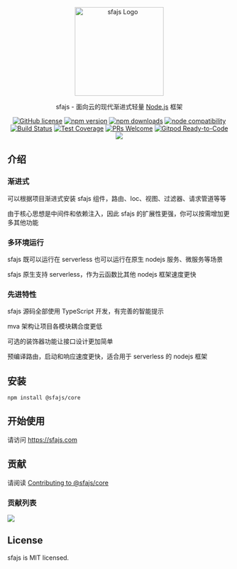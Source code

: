 <p align="center">
  <a href="https://sfajs.com/" target="blank"><img src="https://sfajs.com/images/logo.png" alt="sfajs Logo" width="200"/></a>
</p>

<p align="center">sfajs - 面向云的现代渐进式轻量 <a href="http://nodejs.org" target="_blank">Node.js</a> 框架</p>
<p align="center">
    <a href="https://github.com/sfajs/core/blob/main/LICENSE" target="_blank"><img src="https://img.shields.io/badge/license-MIT-blue.svg" alt="GitHub license" /></a>
    <a href=""><img src="https://img.shields.io/npm/v/@sfajs/core.svg" alt="npm version"></a>
    <a href=""><img src="https://badgen.net/npm/dt/@sfajs/core" alt="npm downloads"></a>
    <a href="https://nodejs.org/en/about/releases/"><img src="https://img.shields.io/node/v/vite.svg" alt="node compatibility"></a>
    <a href="#"><img src="https://github.com/sfajs/core/actions/workflows/test.yml/badge.svg?branch=main" alt="Build Status"></a>
    <a href="https://codecov.io/gh/sfajs/core/branch/main"><img src="https://img.shields.io/codecov/c/github/sfajs/core/main.svg" alt="Test Coverage"></a>
    <a href="https://github.com/sfajs/core/pulls"><img src="https://img.shields.io/badge/PRs-welcome-brightgreen.svg" alt="PRs Welcome"></a>
    <a href="https://gitpod.io/#https://github.com/sfajs/core"><img src="https://img.shields.io/badge/Gitpod-Ready--to--Code-blue?logo=gitpod" alt="Gitpod Ready-to-Code"></a>
    <a href="https://paypal.me/ihalwang" target="_blank"><img src="https://img.shields.io/badge/Donate-PayPal-ff3f59.svg"/></a>
</p>

## 介绍

### 渐进式

可以根据项目渐进式安装 sfajs 组件，路由、Ioc、视图、过滤器、请求管道等等

由于核心思想是中间件和依赖注入，因此 sfajs 的扩展性更强，你可以按需增加更多其他功能

### 多环境运行

sfajs 既可以运行在 serverless 也可以运行在原生 nodejs 服务、微服务等场景

sfajs 原生支持 serverless，作为云函数比其他 nodejs 框架速度更快

### 先进特性

sfajs 源码全部使用 TypeScript 开发，有完善的智能提示

mva 架构让项目各模块耦合度更低

可选的装饰器功能让接口设计更加简单

预编译路由，启动和响应速度更快，适合用于 serverless 的 nodejs 框架

## 安装

```
npm install @sfajs/core
```

## 开始使用

请访问 <https://sfajs.com>

## 贡献

请阅读 [Contributing to @sfajs/core](https://github.com/sfajs/core/blob/main/CONTRIBUTING.md)

### 贡献列表

<a href="https://github.com/sfajs/core/graphs/contributors">
  <img src="https://contrib.rocks/image?repo=sfajs/core" />
</a>

## License

sfajs is MIT licensed.
